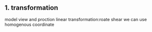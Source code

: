 ## 1. transformation
model view and proction
linear transformation:roate shear 
we can use homogenous coordinate
